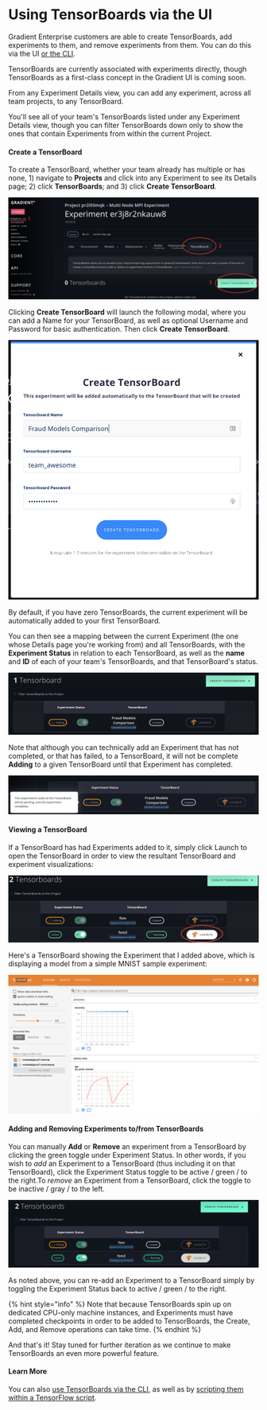 # Using TensorBoards via the UI

Gradient Enterprise customers are able to create TensorBoards, add experiments to them, and remove experiments from them. You can do this via the UI [or the CLI](tensorboard-cli.md).

TensorBoards are currently associated with experiments directly, though TensorBoards as a first-class concept in the Gradient UI is coming soon.

From any Experiment Details view, you can add any experiment, across all team projects, to any TensorBoard.

You'll see all of your team's TensorBoards listed under any Experiment Details view, though you can filter TensorBoards down only to show the ones that contain Experiments from within the current Project.

#### Create a TensorBoard

To create a TensorBoard, whether your team already has multiple or has none, 1\) navigate to **Projects** and click into any Experiment to see its Details page; 2\) click **TensorBoards**; and 3\) click **Create TensorBoard**.

![Steps to Create a TensorBoard via the GUI](../.gitbook/assets/tensorboards-create.png)

Clicking **Create TensorBoard** will launch the following modal, where you can add a Name for your TensorBoard, as well as optional Username and Password for basic authentication. Then click **Create TensorBoard**.

![Create TensorBoard modal](../.gitbook/assets/screen-shot-2019-12-23-at-6.53.03-pm.png)

By default, if you have zero TensorBoards, the current experiment will be automatically added to your first TensorBoard.

You can then see a mapping between the current Experiment \(the one whose Details page you're working from\) and all TensorBoards, with the **Experiment Status** in relation to each TensorBoard, as well as the **name** and **ID** of each of your team's TensorBoards, and that TensorBoard's status.

![Experiment being added to a new TensorBoard](../.gitbook/assets/screen-shot-2019-12-23-at-6.53.20-pm.png)

Note that although you can technically add an Experiment that has not completed, or that has failed, to a TensorBoard, it will not be complete **Adding** to a given TensorBoard until that Experiment has completed.

![](../.gitbook/assets/screen-shot-2019-12-23-at-7.17.07-pm.png)

#### Viewing a TensorBoard

If a TensorBoard has had Experiments added to it, simply click Launch to open the TensorBoard in order to view the resultant TensorBoard and experiment visualizations:

![Launch a TensorBoard that&apos;s had Experiments added to it](../.gitbook/assets/launch-tensorboard.png)

Here's a TensorBoard showing the Experiment that I added above, which is displaying a model from a simple MNIST sample experiment:

![Experiment visualized on a TensorBoard in Gradient](../.gitbook/assets/screen-shot-2019-12-23-at-9.27.42-pm.png)

#### Adding and Removing Experiments to/from TensorBoards

You can manually **Add** or **Remove** an experiment from a TensorBoard by clicking the green toggle under Experiment Status. In other words, if you wish to _add_ an Experiment to a TensorBoard \(thus including it on that TensorBoard\), click the Experiment Status toggle to be active / green / to the right.To _remove_ an Experiment from a TensorBoard, click the toggle to be inactive / gray / to the left.

![Removing an Experiment from a TensorBoard](../.gitbook/assets/remove-experiment%20%281%29.gif)

As noted above, you can re-add an Experiment to a TensorBoard simply by toggling the Experiment Status back to active / green / to the right.

{% hint style="info" %}
Note that because TensorBoards spin up on dedicated CPU-only machine instances, and Experiments must have completed checkpoints in order to be added to TensorBoards, the Create, Add, and Remove operations can take time.
{% endhint %}

And that's it! Stay tuned for further iteration as we continue to make TensorBoards an even more powerful feature.

#### Learn More

You can also [use TensorBoards via the CLI](tensorboard-cli.md), as well as by [scripting them within a TensorFlow script](getting-started-with-tensorboards.md).

